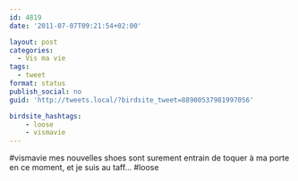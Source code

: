 ```yaml
---
id: 4819
date: '2011-07-07T09:21:54+02:00'

layout: post
categories:
  - Vis ma vie
tags:
  - tweet
format: status
publish_social: no
guid: 'http://tweets.local/?birdsite_tweet=88900537981997056'

birdsite_hashtags:
    - loose
    - vismavie
---
```


\#vismavie mes nouvelles shoes sont surement entrain de toquer à ma porte en ce moment, et je suis au taff… #loose